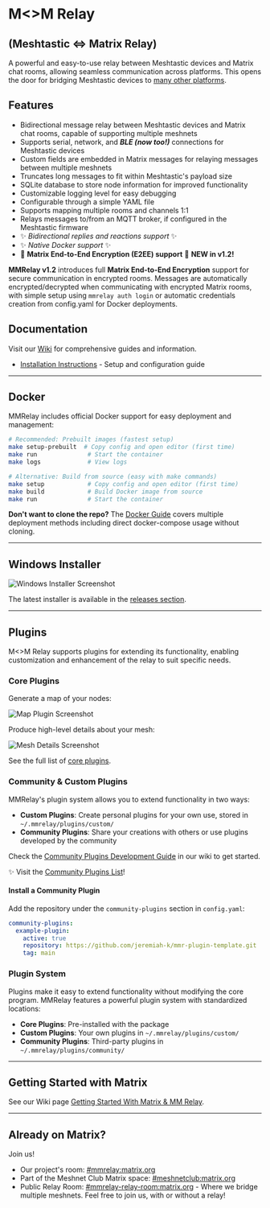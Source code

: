 # M<>M Relay

## (Meshtastic <=> Matrix Relay)

A powerful and easy-to-use relay between Meshtastic devices and Matrix chat rooms, allowing seamless communication across platforms. This opens the door for bridging Meshtastic devices to [many other platforms](https://matrix.org/bridges/).

## Features

- Bidirectional message relay between Meshtastic devices and Matrix chat rooms, capable of supporting multiple meshnets
- Supports serial, network, and **_BLE (now too!)_** connections for Meshtastic devices
- Custom fields are embedded in Matrix messages for relaying messages between multiple meshnets
- Truncates long messages to fit within Meshtastic's payload size
- SQLite database to store node information for improved functionality
- Customizable logging level for easy debugging
- Configurable through a simple YAML file
- Supports mapping multiple rooms and channels 1:1
- Relays messages to/from an MQTT broker, if configured in the Meshtastic firmware
- ✨️ _Bidirectional replies and reactions support_ ✨️
- ✨️ _Native Docker support_ ✨️
- 🔐 **Matrix End-to-End Encryption (E2EE) support** 🔐 **NEW in v1.2!**

**MMRelay v1.2** introduces full **Matrix End-to-End Encryption** support for secure communication in encrypted rooms. Messages are automatically encrypted/decrypted when communicating with encrypted Matrix rooms, with simple setup using `mmrelay auth login` or automatic credentials creation from config.yaml for Docker deployments.

## Documentation

Visit our [Wiki](https://github.com/jeremiah-k/meshtastic-matrix-relay/wiki) for comprehensive guides and information.

- [Installation Instructions](docs/INSTRUCTIONS.md) - Setup and configuration guide

---

## Docker

MMRelay includes official Docker support for easy deployment and management:

```bash
# Recommended: Prebuilt images (fastest setup)
make setup-prebuilt  # Copy config and open editor (first time)
make run              # Start the container
make logs             # View logs

# Alternative: Build from source (easy with make commands)
make setup            # Copy config and open editor (first time)
make build            # Build Docker image from source
make run              # Start the container
```

**Don't want to clone the repo?** The [Docker Guide](docs/DOCKER.md) covers multiple deployment methods including direct docker-compose usage without cloning.

---

## Windows Installer

![Windows Installer Screenshot](https://user-images.githubusercontent.com/1770544/235249050-8c79107a-50cc-4803-b989-39e58100342d.png)

The latest installer is available in the [releases section](https://github.com/jeremiah-k/meshtastic-matrix-relay/releases).

---

## Plugins

M<>M Relay supports plugins for extending its functionality, enabling customization and enhancement of the relay to suit specific needs.

### Core Plugins

Generate a map of your nodes:

![Map Plugin Screenshot](https://user-images.githubusercontent.com/1770544/235247915-47750b4f-d505-4792-a458-54a5f24c1523.png)

Produce high-level details about your mesh:

![Mesh Details Screenshot](https://user-images.githubusercontent.com/1770544/235245873-1ddc773b-a4cd-4c67-b0a5-b55a29504b73.png)

See the full list of [core plugins](https://github.com/jeremiah-k/meshtastic-matrix-relay/wiki/Core-Plugins).

### Community & Custom Plugins

MMRelay's plugin system allows you to extend functionality in two ways:

- **Custom Plugins**: Create personal plugins for your own use, stored in `~/.mmrelay/plugins/custom/`
- **Community Plugins**: Share your creations with others or use plugins developed by the community

Check the [Community Plugins Development Guide](https://github.com/jeremiah-k/meshtastic-matrix-relay/wiki/Community-Plugin-Development-Guide) in our wiki to get started.

✨️ Visit the [Community Plugins List](https://github.com/jeremiah-k/meshtastic-matrix-relay/wiki/Community-Plugin-List)!

#### Install a Community Plugin

Add the repository under the `community-plugins` section in `config.yaml`:

```yaml
community-plugins:
  example-plugin:
    active: true
    repository: https://github.com/jeremiah-k/mmr-plugin-template.git
    tag: main
```

### Plugin System

Plugins make it easy to extend functionality without modifying the core program. MMRelay features a powerful plugin system with standardized locations:

- **Core Plugins**: Pre-installed with the package
- **Custom Plugins**: Your own plugins in `~/.mmrelay/plugins/custom/`
- **Community Plugins**: Third-party plugins in `~/.mmrelay/plugins/community/`

---

## Getting Started with Matrix

See our Wiki page [Getting Started With Matrix & MM Relay](https://github.com/jeremiah-k/meshtastic-matrix-relay/wiki/Getting-Started-With-Matrix-&-MM-Relay).

---

## Already on Matrix?

Join us!

- Our project's room: [#mmrelay:matrix.org](https://matrix.to/#/#mmrelay:matrix.org)
- Part of the Meshnet Club Matrix space: [#meshnetclub:matrix.org](https://matrix.to/#/#meshnetclub:matrix.org)
- Public Relay Room: [#mmrelay-relay-room:matrix.org](https://matrix.to/#/#mmrelay-relay-room:matrix.org) - Where we bridge multiple meshnets. Feel free to join us, with or without a relay!
